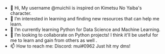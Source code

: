 - 👋 Hi, My username @muichii is inspired on Kimetsu No Yaiba's character.
- 👀 I’m interested in learning and finding new resources that can help me learn.  
- 🌱 I’m currently learning Python for Data Science and Machine Learning. 
- 💞️ I’m looking to collaborate on Python projects! I think it'll be useful for me to learn and gain from others as well .
- 📫 How to reach me: 
  Discord:  mui#0962 
  Just hit my dms! 

<!---
muichii/muichii is a ✨ special ✨ repository because its `README.md` (this file) appears on your GitHub profile.
You can click the Preview link to take a look at your changes.
--->
